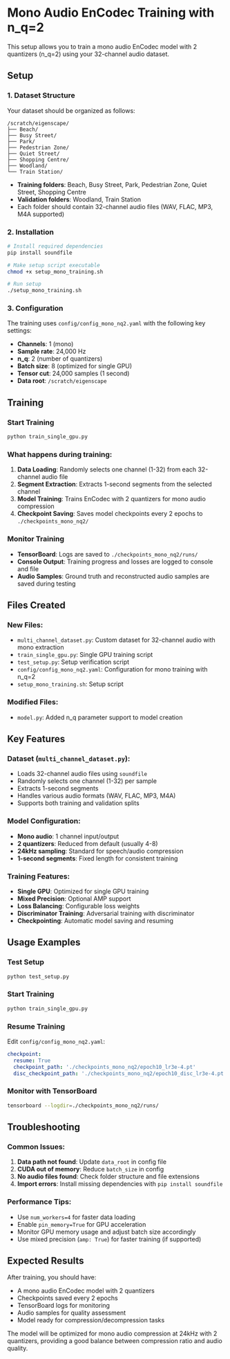 # Mono Audio EnCodec Training with n_q=2

This setup allows you to train a mono audio EnCodec model with 2 quantizers (n_q=2) using your 32-channel audio dataset.

## Setup

### 1. Dataset Structure
Your dataset should be organized as follows:
```
/scratch/eigenscape/
├── Beach/
├── Busy Street/
├── Park/
├── Pedestrian Zone/
├── Quiet Street/
├── Shopping Centre/
├── Woodland/
└── Train Station/
```

- **Training folders**: Beach, Busy Street, Park, Pedestrian Zone, Quiet Street, Shopping Centre
- **Validation folders**: Woodland, Train Station
- Each folder should contain 32-channel audio files (WAV, FLAC, MP3, M4A supported)

### 2. Installation
```bash
# Install required dependencies
pip install soundfile

# Make setup script executable
chmod +x setup_mono_training.sh

# Run setup
./setup_mono_training.sh
```

### 3. Configuration
The training uses `config/config_mono_nq2.yaml` with the following key settings:
- **Channels**: 1 (mono)
- **Sample rate**: 24,000 Hz
- **n_q**: 2 (number of quantizers)
- **Batch size**: 8 (optimized for single GPU)
- **Tensor cut**: 24,000 samples (1 second)
- **Data root**: `/scratch/eigenscape`

## Training

### Start Training
```bash
python train_single_gpu.py
```

### What happens during training:
1. **Data Loading**: Randomly selects one channel (1-32) from each 32-channel audio file
2. **Segment Extraction**: Extracts 1-second segments from the selected channel
3. **Model Training**: Trains EnCodec with 2 quantizers for mono audio compression
4. **Checkpoint Saving**: Saves model checkpoints every 2 epochs to `./checkpoints_mono_nq2/`

### Monitor Training
- **TensorBoard**: Logs are saved to `./checkpoints_mono_nq2/runs/`
- **Console Output**: Training progress and losses are logged to console and file
- **Audio Samples**: Ground truth and reconstructed audio samples are saved during testing

## Files Created

### New Files:
- `multi_channel_dataset.py`: Custom dataset for 32-channel audio with mono extraction
- `train_single_gpu.py`: Single GPU training script
- `test_setup.py`: Setup verification script
- `config/config_mono_nq2.yaml`: Configuration for mono training with n_q=2
- `setup_mono_training.sh`: Setup script

### Modified Files:
- `model.py`: Added n_q parameter support to model creation

## Key Features

### Dataset (`multi_channel_dataset.py`):
- Loads 32-channel audio files using `soundfile`
- Randomly selects one channel (1-32) per sample
- Extracts 1-second segments
- Handles various audio formats (WAV, FLAC, MP3, M4A)
- Supports both training and validation splits

### Model Configuration:
- **Mono audio**: 1 channel input/output
- **2 quantizers**: Reduced from default (usually 4-8)
- **24kHz sampling**: Standard for speech/audio compression
- **1-second segments**: Fixed length for consistent training

### Training Features:
- **Single GPU**: Optimized for single GPU training
- **Mixed Precision**: Optional AMP support
- **Loss Balancing**: Configurable loss weights
- **Discriminator Training**: Adversarial training with discriminator
- **Checkpointing**: Automatic model saving and resuming

## Usage Examples

### Test Setup
```bash
python test_setup.py
```

### Start Training
```bash
python train_single_gpu.py
```

### Resume Training
Edit `config/config_mono_nq2.yaml`:
```yaml
checkpoint:
  resume: True
  checkpoint_path: './checkpoints_mono_nq2/epoch10_lr3e-4.pt'
  disc_checkpoint_path: './checkpoints_mono_nq2/epoch10_disc_lr3e-4.pt'
```

### Monitor with TensorBoard
```bash
tensorboard --logdir=./checkpoints_mono_nq2/runs/
```

## Troubleshooting

### Common Issues:
1. **Data path not found**: Update `data_root` in config file
2. **CUDA out of memory**: Reduce `batch_size` in config
3. **No audio files found**: Check folder structure and file extensions
4. **Import errors**: Install missing dependencies with `pip install soundfile`

### Performance Tips:
- Use `num_workers=4` for faster data loading
- Enable `pin_memory=True` for GPU acceleration
- Monitor GPU memory usage and adjust batch size accordingly
- Use mixed precision (`amp: True`) for faster training (if supported)

## Expected Results

After training, you should have:
- A mono audio EnCodec model with 2 quantizers
- Checkpoints saved every 2 epochs
- TensorBoard logs for monitoring
- Audio samples for quality assessment
- Model ready for compression/decompression tasks

The model will be optimized for mono audio compression at 24kHz with 2 quantizers, providing a good balance between compression ratio and audio quality.
